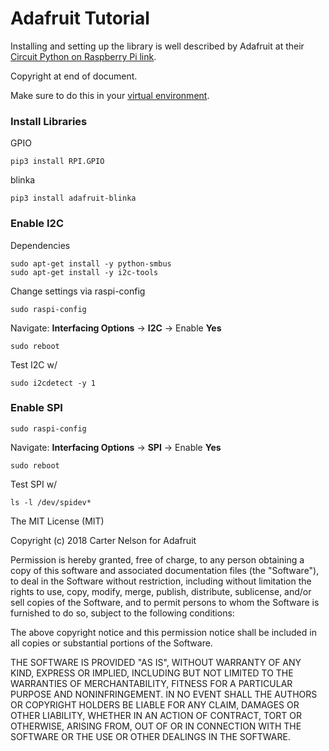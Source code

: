 # Adafruit Tutorial
Installing and setting up the library is well described by Adafruit at their [Circuit Python on Raspberry Pi link](https://learn.adafruit.com/circuitpython-on-raspberrypi-linux/overview).

Copyright at end of document.

Make sure to do this in your [virtual environment](https://github.com/cgreen18/Gas-Chromatography/blob/master/Installation/Virtual_Environment.md).

### Install Libraries
GPIO
```
pip3 install RPI.GPIO
```

blinka
```
pip3 install adafruit-blinka
```

### Enable I2C
Dependencies
```
sudo apt-get install -y python-smbus
sudo apt-get install -y i2c-tools
```

Change settings via raspi-config
```
sudo raspi-config
```

Navigate:
**Interfacing Options** -> **I2C** -> Enable **Yes**

```
sudo reboot
```

Test I2C w/
```
sudo i2cdetect -y 1
```

### Enable SPI

```
sudo raspi-config
```

Navigate: **Interfacing Options** -> **SPI** -> Enable **Yes**

```
sudo reboot
```

Test SPI w/
```
ls -l /dev/spidev*
```

The MIT License (MIT)

 Copyright (c) 2018 Carter Nelson for Adafruit

 Permission is hereby granted, free of charge, to any person obtaining a copy
 of this software and associated documentation files (the "Software"), to deal
 in the Software without restriction, including without limitation the rights
 to use, copy, modify, merge, publish, distribute, sublicense, and/or sell
 copies of the Software, and to permit persons to whom the Software is
 furnished to do so, subject to the following conditions:

 The above copyright notice and this permission notice shall be included in
 all copies or substantial portions of the Software.

 THE SOFTWARE IS PROVIDED "AS IS", WITHOUT WARRANTY OF ANY KIND, EXPRESS OR
 IMPLIED, INCLUDING BUT NOT LIMITED TO THE WARRANTIES OF MERCHANTABILITY,
 FITNESS FOR A PARTICULAR PURPOSE AND NONINFRINGEMENT. IN NO EVENT SHALL THE
 AUTHORS OR COPYRIGHT HOLDERS BE LIABLE FOR ANY CLAIM, DAMAGES OR OTHER
 LIABILITY, WHETHER IN AN ACTION OF CONTRACT, TORT OR OTHERWISE, ARISING FROM,
 OUT OF OR IN CONNECTION WITH THE SOFTWARE OR THE USE OR OTHER DEALINGS IN
 THE SOFTWARE.
